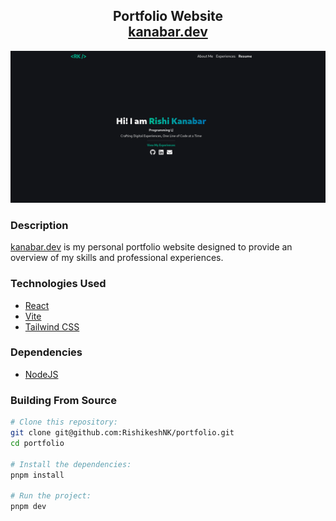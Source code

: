 <h2 align="center">
  Portfolio Website<br/>
  <a href="https://kanabar.dev" target="_blank">kanabar.dev</a>
</h2>

<img src="images/homepage.png">

### Description

[kanabar.dev](https://kanabar.dev) is my personal portfolio website designed to provide an overview of my skills and professional experiences.

### Technologies Used

- [React](https://react.dev/)
- [Vite](https://vitejs.dev/)
- [Tailwind CSS](https://tailwindcss.com/)

### Dependencies

- [NodeJS](https://nodejs.org/en)

### Building From Source

```bash
# Clone this repository:
git clone git@github.com:RishikeshNK/portfolio.git
cd portfolio

# Install the dependencies:
pnpm install

# Run the project:
pnpm dev
```
